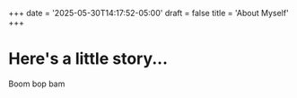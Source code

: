 +++
date = '2025-05-30T14:17:52-05:00'
draft = false
title = 'About Myself'
+++

# Here's a little story...

Boom bop bam